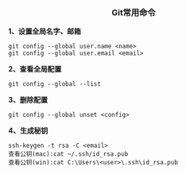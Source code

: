 ### <center> Git常用命令
**1、设置全局名字、邮箱**

```
git config --global user.name <name>
git config --global user.email <email>
```

**2、查看全局配置**

```
git config --global --list
```

**3、删除配置**

```
git config --global unset <config>
```

**4、生成秘钥**

```
ssh-keygen -t rsa -C <email>
查看公钥(mac):cat ~/.ssh/id_rsa.pub
查看公钥(win):cat C:\Users\<user>\.ssh\id_rsa.pub
```
